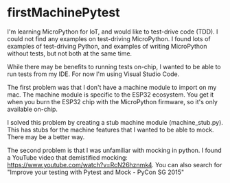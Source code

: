 # firstMachinePytest

I'm learning MicroPython for IoT, and would like to test-drive code (TDD).  I could not find any examples on test-driving MicroPython.
I found lots of examples of test-driving Python, and examples of writing MicroPython without tests, but not both at the same time.

While there may be benefits to running tests on-chip, I wanted to be able to run tests from my IDE.  For now I'm using Visual Studio Code.

The first problem was that I don't have a machine module to import on my mac.  The machine module is specific to the ESP32
ecosystem.  You get it when you burn the ESP32 chip with the MicroPython firmware, so it's only available on-chip.

I solved this problem by creating a stub machine module (machine_stub.py).  This has stubs for the machine features that I wanted to be able to mock.
There may be a better way.

The second problem is that I was unfamiliar with mocking in python. I found a YouTube video that demistified mocking: https://www.youtube.com/watch?v=RcN26hznmk4.
You can also search for "Improve your testing with Pytest and Mock - PyCon SG 2015"
